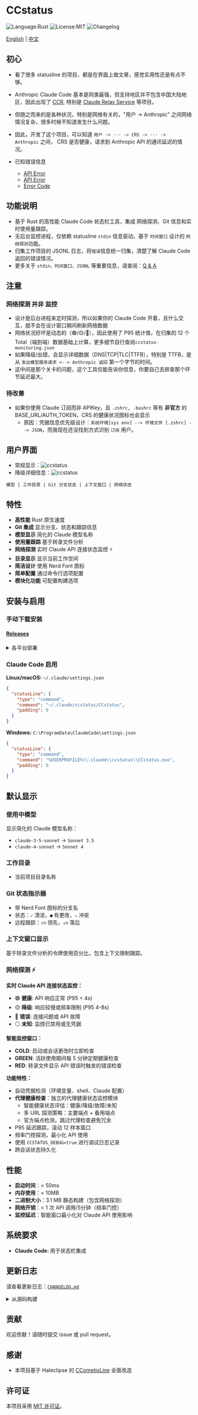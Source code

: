 # CCstatus

![Language:Rust](https://img.shields.io/static/v1?label=Language&message=Rust&color=orange&style=flat-square)
![License:MIT](https://img.shields.io/static/v1?label=License&message=MIT&color=blue&style=flat-square)
![Changelog](https://img.shields.io/badge/Changelog-Keep%20a%20Changelog-brightgreen?style=flat-square)

[English](README_EN.md) | [中文](README.md)

## 初心
- 看了很多 statusline 的项目，都是在界面上做文章，感觉实用性还是有点不够。 
- Anthropic Claude Code 基本是同类最强，但支持地区并不包含中国大陆地区，因此出现了 [CCR](https://github.com/musistudio/claude-code-router), 特别是 [Claude Relay Service](https://github.com/Wei-Shaw/claude-relay-service) 等项目。
- 但随之而来的是各种状况，特别是网络有关的，"用户 -> Anthropic" 之间网络情况复杂，很多时候不知道发生什么问题。
- 因此，开发了这个项目，可以知道 `用户 -> ··· -> CRS -> ··· -> Anthropic` 之间， CRS 是否健康，请求到 Anthropic API 的通讯延迟的情况。

- 已知错误信息
    - [API Error](assets/API-error.png)
    - [API Error](assets/API-error.png)
    - [Error Code](assets/CC-ErrorCode-0.png)



## 功能说明
- 基于 Rust 的高性能 Claude Code 状态栏工具，集成 网络探测、Git 信息和实时使用量跟踪。
- 无后台监控进程，仅依赖 statusline `stdin` 信息驱动，基于 `时间窗口` 设计的 `网络探测`功能。
- 归集工作项目的 JSONL 日志，将`错误`信息统一归集，清楚了解 Claude Code 返回的错误情况。
- 更多关于 `stdin，时间窗口，JSONL` 等重要信息，请查阅：[Q & A](qna-stdin-windows-jsonl.md)

## 注意

### 网络探测 **并非** 监控

- 设计是后台进程来定时探测，所以如果你的 Claude Code 开着，且什么交互，就不会在设计窗口期间刷新网络数据
- 网络状况好坏是动态的（🟢/🟡/🔴），因此使用了 P95 统计值，在归集的 12 个 Total（端到端）数据基础上计算，更多细节自行查阅`ccstatus-monitoring.json`
- 如果降级/出错，会显示详细数据（DNS|TCP|TLC|TTFB），特别是 TTFB，是从 `发出模型服务请求 <--> Anthropic 返回` 第一个字节的时间。
- 这中间是那个关卡的问题，这个工具仅能告诉你信息，你要自己去排查那个环节延迟最大。 

### 待改善
-  如果你使用 Claude 订阅而非 APIKey，且 `.zshrc, .bashrc` 等有 **非官方** 的 BASE_URL/AUTH_TOKEN，CRS 的健康状况图标也会显示
    - 原因：凭据信息优先级设计：`系统环境[sys env] --> 环境文件 [.zshrc] --> JSON`，而我现在还没找到方式识别 `订阅` 用户。



## 用户界面

- 常规显示：![ccstatus](assets/CCstatus.png)
- 降级详细信息：![ccstatus](assets/degraded.png)


```
模型 | 工作目录 | Git 分支状态 | 上下文窗口 | 网络状态
```

## 特性

- **高性能** Rust 原生速度
- **Git 集成** 显示分支、状态和跟踪信息
- **模型显示** 简化的 Claude 模型名称
- **使用量跟踪** 基于转录文件分析
- **网络探测** 实时 Claude API 连接状态监控 ⚡
- **目录显示** 显示当前工作空间
- **简洁设计** 使用 Nerd Font 图标
- **简单配置** 通过命令行选项配置
- **模块化功能** 可配置构建选项

## 安装与启用

### 手动下载安装
#### [Releases](https://github.com/MaurUppi/CCstatus/releases)

<details><summary>各平台部署</summary>
<p>

#### Linux

```bash
mkdir -p ~/.claude/ccstatus
wget https://github.com/MaurUppi/CCstatus/releases/latest/download/ccstatus-linux-x64-static.tar.gz
tar -xzf ccstatus-linux-x64-static.tar.gz
cp ccstatus ~/.claude/ccstatus/CCstatus
chmod +x ~/.claude/ccstatus/CCstatus
```
*系统要求: Ubuntu 22.04+, CentOS 9+, Debian 11+, RHEL 9+ (glibc 2.35+)*

### macOS (Intel)

```bash  
mkdir -p ~/.claude/ccstatus
wget https://github.com/MaurUppi/CCstatus/releases/latest/download/ccstatus-macos-x64-static.tar.gz
tar -xzf ccstatus-macos-x64-static.tar.gz
cp ccstatus ~/.claude/ccstatus/CCstatus
chmod +x ~/.claude/ccstatus/CCstatus
```

### macOS (Apple Silicon)

```bash
mkdir -p ~/.claude/ccstatus  
wget https://github.com/MaurUppi/CCstatus/releases/latest/download/ccstatus-macos-arm64-static.tar.gz
tar -xzf ccstatus-macos-arm64-static.tar.gz
cp ccstatus ~/.claude/ccstatus/CCstatus
chmod +x ~/.claude/ccstatus/CCstatus
```

### Windows

```powershell
# 创建目录并下载
New-Item -ItemType Directory -Force -Path "$env:USERPROFILE\.claude\ccstatus"
Invoke-WebRequest -Uri "https://github.com/MaurUppi/CCstatus/releases/latest/download/ccstatus-windows-x64-static.zip" -OutFile "ccstatus-windows-x64-static.zip"
Expand-Archive -Path "ccstatus-windows-x64-static.zip" -DestinationPath "."
Move-Item "ccstatus.exe" "$env:USERPROFILE\.claude\ccstatus\CCstatus.exe"
```

</p>
</details> 


### Claude Code 启用

**Linux/macOS:** `~/.claude/settings.json`
```json
{
  "statusLine": {
    "type": "command", 
    "command": "~/.claude/ccstatus/CCstatus",
    "padding": 0
  }
}
```

**Windows:** `C:\ProgramData\ClaudeCode\settings.json`
```json
{
  "statusLine": {
    "type": "command", 
    "command": "%USERPROFILE%\\.claude\\ccstatus\\CCstatus.exe",
    "padding": 0
  }
}
```

## 默认显示

### 使用中模型

显示简化的 Claude 模型名称：
- `claude-3-5-sonnet` → `Sonnet 3.5`
- `claude-4-sonnet` → `Sonnet 4`

### 工作目录
- 当前项目目录名称

### Git 状态指示器

- 带 Nerd Font 图标的分支名
- 状态：`✓` 清洁，`●` 有更改，`⚠` 冲突
- 远程跟踪：`↑n` 领先，`↓n` 落后

### 上下文窗口显示

基于转录文件分析的令牌使用百分比，包含上下文限制跟踪。

### 网络探测 ⚡

**实时 Claude API 连接状态监控：**

- 🟢 **健康**: API 响应正常 (P95 < 4s)
- 🟡 **降级**: 响应较慢或频率限制 (P95 4-8s)
- 🔴 **错误**: 连接问题或 API 故障
- ⚪ **未知**: 监控已禁用或无凭据

**智能监控窗口：**

- **COLD**: 启动或会话更改时立即检查
- **GREEN**: 活跃使用期间每 5 分钟定期健康检查
- **RED**: 转录文件显示 API 错误时触发的错误检查

**功能特性：**

- 自动凭据检测（环境变量、shell、Claude 配置）
- **代理健康检查**：独立的代理健康状态监控模块
  - 智能健康状态评估：健康/降级/故障/未知
  - 多 URL 探测策略：主要端点 + 备用端点
  - 官方端点检测，跳过代理检查避免冗余
- P95 延迟跟踪，滚动 12 样本窗口
- 频率门控探测，最小化 API 使用
- 使用 `CCSTATUS_DEBUG=true` 进行调试日志记录
- 跨会话状态持久化


## 性能

- **启动时间**：< 50ms
- **内存使用**：< 10MB 
- **二进制大小**：3.1 MB 静态构建（包含网络探测）
- **网络开销**：< 1 次 API 调用/5分钟（频率门控）
- **监控延迟**：智能窗口最小化对 Claude API 使用影响

## 系统要求

- **Claude Code**: 用于状态栏集成


## 更新日志

请查看更新日志：[`CHANGELOG.md`](CHANGELOG.md)


<details><summary>从源码构建</summary>
<p>

- 详细构建配置选项请参考 [README.md 的 Build from Source 章节](README.md#build-from-source)
- 自行修改 `cargo.toml`
```bash
git clone https://github.com/MaurUppi/CCstatus.git
cd CCstatus

# 默认构建（基础功能 + 网络探测 **不带分时显示**）
cargo build --release

# 构建（基础功能 + 网络探测 **分时显示**）
cargo build --release --features timings-curl

# 可选：添加自动更新功能
cargo build --release --features "self-update"
```

构建选项：
- **默认**: 基础功能 + 网络探测（分时显示） (~3MB)
- **+ self-update**: 自动更新通知 (~4.1MB)

</p>
</details> 


## 贡献

欢迎贡献！请随时提交 issue 或 pull request。

## 感谢

- 本项目基于 Haleclipse 的 [CCometixLine](https://github.com/Haleclipse/CCometixLine) 全面改造

## 许可证

本项目采用 [MIT 许可证](LICENSE)。

